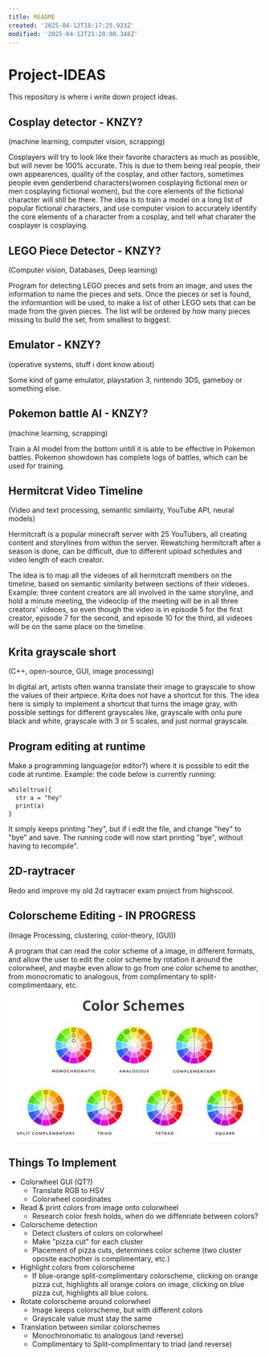 ```yaml
---
title: README
created: '2025-04-12T18:17:25.923Z'
modified: '2025-04-12T21:20:00.348Z'
---
```


# Project-IDEAS
This repository is where i write down project ideas.


## Cosplay detector - **KNZY?**
(machine learning, computer vision, scrapping)

Cosplayers will try to look like their favorite characters as much as possible, but will never be 100% accurate. This is due to them being real people, their own appearences, quality of the cosplay, and other factors, sometimes people even genderbend characters(women cosplaying fictional men or men cosplaying fictional women), but the core elements of the fictional character will still be there.
The idea is to train a model on a long list of popular fictional characters, and use computer vision to accurately identify the core elements of a character from a cosplay, and tell what charater the cosplayer is cosplaying.

## LEGO Piece Detector - **KNZY?**
(Computer vision, Databases, Deep learning)

Program for detecting LEGO pieces and sets from an image, and uses the information to name the pieces and sets. Once the pieces or set is found, the informantion will be used, to make a list of other LEGO sets that can be made from the given pieces.
The list will be ordered by how many pieces missing to build the set, from smallest to biggest.

## Emulator - **KNZY?**
(operative systems, stuff i dont know about)


Some kind of game emulator, playstation 3, nintendo 3DS, gameboy or something else.

## Pokemon battle AI - **KNZY?**
(machine learning, scrapping)

Train a AI model from the bottom untill it is able to be effective in Pokemon battles. Pokemon showdown has complete logs of battles, which can be used for training.


## Hermitcrat Video Timeline
(Video and text processing, semantic similairty, YouTube API, neural models)

Hermitcraft is a popular minecraft server with 25 YouTubers, all creating content and storylines from within the server. Rewatching hermitcraft after a season is done, can be difficult, due to different upload schedules and video length of each creator. 

The idea is to map all the videoes of all hermitcraft members on the timeline, based on semantic similarity between sections of their videoes. Example: three content creators are all involved in the same storyline, and hold a minute meeting, the videoclip of the meeting will be in all three creators' videoes, so even though the video is in episode 5 for the first creator, episode 7 for the second, and episode 10 for the third, all videoes will be on the same place on the timeline. 


## Krita grayscale short
(C++, open-source, GUI, image processing)

In digital art, artists often wanna translate their image to grayscale to show the values of their artpiece. Krita does not have a shortcut for this. The idea here is simply to implement a shortcut that turns the image gray, with possible settings for different grayscales like, grayscale with onlu pure black and white, grayscale with 3 or 5 scales, and just normal grayscale.

## Program editing at runtime
Make a programming language(or editor?) where it is possible to edit the code at runtime. Example: the code below is currently running:
```
while(true){
  str a = "hey"
  print(a)
}

```
It simply keeps printing "hey", but if i edit the file, and change "hey" to "bye" and save. The running code will now start printing "bye", without having to recompile".


## 2D-raytracer 
Redo and improve my old 2d raytracer exam project from highscool.

## Colorscheme Editing - IN PROGRESS
(Image Processing, clustering, color-theory, (GUI))

A program that can read the color scheme of a image, in different formats, and allow the user to edit the color scheme by rotation it around the colorwheel, and maybe even allow to go from one color scheme to another, from monocromatic to analogous, from complimentary to split-complimentaary, etc.

<p align="center">
  <img src="colorscheme.png" />
</p>

## Things To Implement
- Colorwheel GUI (QT?)
  - Translate RGB to HSV
  - Colorwheel coordinates
- Read & print colors from image onto colorwheel 
  - Research color fresh holds, when do we diffenriate between colors?
- Colorscheme detection
  - Detect clusters of colors on colorwheel
  - Make "pizza cut" for each cluster
  - Placement of pizza cuts, determines color scheme (two cluster oposite eachother is complimentary, etc.)
- Highlight colors from colorscheme
  - If blue-orange split-complimentary colorscheme, clicking on orange pizza cut, highlights all orange colors on image,
  clicking on blue pizza cut, highlights all blue colors.
- Rotate colorscheme around colorwheel
  - Image keeps colorscheme, but with different colors 
  - Grayscale value must stay the same
- Translation between similar colorschemes 
  - Monochronomatic to analogous (and reverse)
  - Complimentary to Split-complimentary to triad (and reverse)

